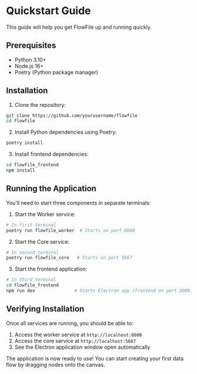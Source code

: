 # Quickstart Guide

This guide will help you get FlowFile up and running quickly.

## Prerequisites

- Python 3.10+
- Node.js 16+
- Poetry (Python package manager)

## Installation

1. Clone the repository:
```bash
git clone https://github.com/yourusername/flowfile
cd flowfile
```

2. Install Python dependencies using Poetry:
```bash
poetry install
```

3. Install frontend dependencies:
```bash
cd flowfile_frontend
npm install
```

## Running the Application

You'll need to start three components in separate terminals:

1. Start the Worker service:
```bash
# In first terminal
poetry run flowfile_worker  # Starts on port 8000
```

2. Start the Core service:
```bash
# In second terminal
poetry run flowfile_core   # Starts on port 5667
```

3. Start the frontend application:
```bash
# In third terminal
cd flowfile_frontend
npm run dev               # Starts Electron app (frontend on port 3000)
```

## Verifying Installation

Once all services are running, you should be able to:

1. Access the worker service at `http://localhost:8000`
2. Access the core service at `http://localhost:5667`
3. See the Electron application window open automatically

The application is now ready to use! You can start creating your first data flow by dragging nodes onto the canvas.